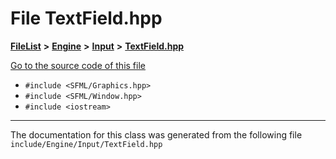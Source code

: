 

# File TextField.hpp



[**FileList**](files.md) **>** [**Engine**](dir_7dd3fffce23fd825de4eb623b113c1bd.md) **>** [**Input**](dir_011a5bb273ab46acf9be02ac4bf7f0a3.md) **>** [**TextField.hpp**](TextField_8hpp.md)

[Go to the source code of this file](TextField_8hpp_source.md)



* `#include <SFML/Graphics.hpp>`
* `#include <SFML/Window.hpp>`
* `#include <iostream>`


































































------------------------------
The documentation for this class was generated from the following file `include/Engine/Input/TextField.hpp`

